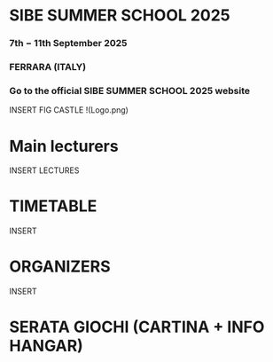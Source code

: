 # SIBE SUMMER SCHOOL 2025

### 7th − 11th September 2025
### FERRARA (ITALY)

### Go to the official SIBE SUMMER SCHOOL 2025 website

INSERT FIG CASTLE
!(Logo.png)

# Main lecturers

INSERT LECTURES

# TIMETABLE

INSERT

# ORGANIZERS

INSERT

# SERATA GIOCHI (CARTINA + INFO HANGAR)

